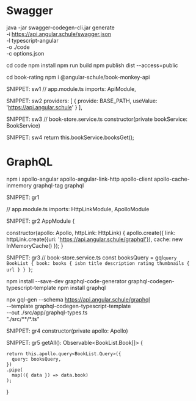 # Swagger

java -jar swagger-codegen-cli.jar generate \
   -i https://api.angular.schule/swagger.json \
   -l typescript-angular \
   -o ./code \
   -c options.json


cd code
npm install
npm run build
npm publish dist --access=public


cd book-rating
npm i @angular-schule/book-monkey-api



SNIPPET: sw1
// app.module.ts
imports:
  ApiModule,
  

SNIPPET: sw2
providers: [
    { provide: BASE_PATH, useValue: 'https://api.angular.schule' }
],
  

SNIPPET: sw3
// book-store.service.ts
constructor(private bookService: BookService)


SNIPPET: sw4
return this.bookService.booksGet();

  
  
  
# GraphQL

npm i apollo-angular apollo-angular-link-http apollo-client apollo-cache-inmemory graphql-tag graphql


SNIPPET: gr1

// app.module.ts
imports:
  HttpLinkModule,
  ApolloModule
  
  
  
SNIPPET: gr2
AppModule {

  constructor(apollo: Apollo, httpLink: HttpLink) {
    apollo.create({
      link: httpLink.create({uri: 'https://api.angular.schule/graphql'}),
      cache: new InMemoryCache()
    });
  }



SNIPPET: gr3
// book-store.service.ts
const booksQuery = gql`
  query BookList {
    book: books {
      isbn
      title
      description
      rating
      thumbnails {
        url
      }
    }
  }
`;


npm install --save-dev graphql-code-generator graphql-codegen-typescript-template
npm install graphql


npx gql-gen --schema https://api.angular.schule/graphql \
  --template graphql-codegen-typescript-template \
  --out ./src/app/graphql-types.ts \
  "./src/**/*.ts"
  
  
  
SNIPPET: gr4
constructor(private apollo: Apollo)



SNIPPET: gr5
   getAll(): Observable<BookList.Book[]> {

    return this.apollo.query<BookList.Query>({
      query: booksQuery,
    })
    .pipe(
      map(({ data }) => data.book)
    );
  }
  


